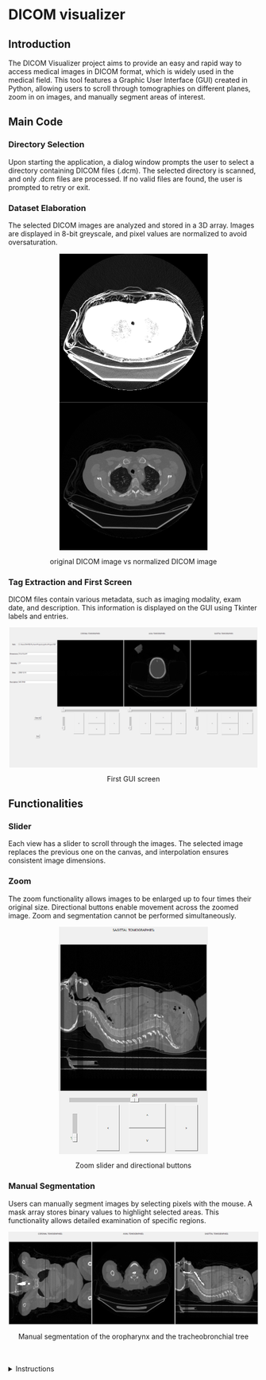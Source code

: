 # DICOM visualizer

## Introduction
The DICOM Visualizer project aims to provide an easy and rapid way to access medical images in DICOM format, which is widely used in the medical field. This tool features a Graphic User Interface (GUI) created in Python, allowing users to scroll through tomographies on different planes, zoom in on images, and manually segment areas of interest.

## Main Code

### Directory Selection
Upon starting the application, a dialog window prompts the user to select a directory containing DICOM files (.dcm). The selected directory is scanned, and only .dcm files are processed. If no valid files are found, the user is prompted to retry or exit.

### Dataset Elaboration
The selected DICOM images are analyzed and stored in a 3D array. Images are displayed in 8-bit greyscale, and pixel values are normalized to avoid oversaturation.

<p align="center"> <img align="center" src="./images/GUI3.png" width="300" /> <img align="center" src="./images/GUI4.png" width="300" /> <p/>
<p align="center"> original DICOM image vs normalized DICOM image </p>

### Tag Extraction and First Screen
DICOM files contain various metadata, such as imaging modality, exam date, and description. This information is displayed on the GUI using Tkinter labels and entries.

<p align="center"> <img align="center" src="./images/GUI5.png" width="500" /> <p/>
<p align="center"> First GUI screen </p>

## Functionalities

### Slider
Each view has a slider to scroll through the images. The selected image replaces the previous one on the canvas, and interpolation ensures consistent image dimensions.

### Zoom
The zoom functionality allows images to be enlarged up to four times their original size. Directional buttons enable movement across the zoomed image. Zoom and segmentation cannot be performed simultaneously.

<p align="center"> <img align="center" src="./images/GUI7.png" width="300" /> <p/>
<p align="center"> Zoom slider and directional buttons </p>

### Manual Segmentation
Users can manually segment images by selecting pixels with the mouse. A mask array stores binary values to highlight selected areas. This functionality allows detailed examination of specific regions.

<p align="center"> <img align="center" src="./images/GUI11.png" width="600" /> <p/>
<p align="center"> Manual segmentation of the oropharynx and the tracheobronchial tree </p>





</br>
</br>

<details>
  <summary>Instructions</summary>

## Requirements
The needed libraries are the following:

* os
* tk == 8.6
* numpy == 1.20.2
* pydicom == 2.1.2
* Pillow == 8.3.2
* scipy == 1.6.2
* opencv-python==4.5.1.48

To install these libraries, execute the command:

```
pip install -r requirements.txt
```

## Visualization
The dimension of the screen could be too small to completely visualize the GUI.
In this case, delete or comment line 21 of DICOMvisualizer.py

</details>
